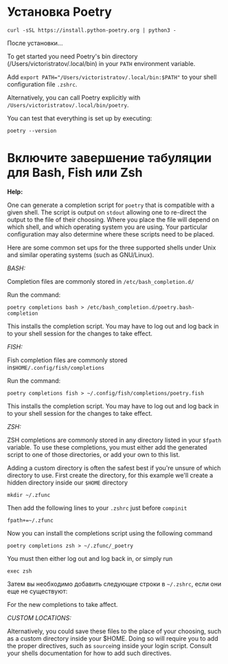 # Установка Poetry
```
curl -sSL https://install.python-poetry.org | python3 -
```

После установки...

To get started you need Poetry's bin directory (/Users/victoristratov/.local/bin) in your `PATH`
environment variable.

Add `export PATH="/Users/victoristratov/.local/bin:$PATH"` to your shell configuration file `.zshrc`.

Alternatively, you can call Poetry explicitly with `/Users/victoristratov/.local/bin/poetry`.

You can test that everything is set up by executing:

`poetry --version`


# Включите завершение табуляции для Bash, Fish или Zsh
**Help:**
  
  One can generate a completion script for `poetry` that is compatible with a given shell. The script is output on `stdout` allowing one to re-direct the output to the file of their choosing. Where you place the file will depend on which shell, and which operating system you are using. Your particular configuration may also determine where these scripts need to be placed.
  
  Here are some common set ups for the three supported shells under Unix and similar operating systems (such as GNU/Linux).
  
  *BASH:*
  
  Completion files are commonly stored in `/etc/bash_completion.d/`
  
  Run the command:
  
  `poetry completions bash > /etc/bash_completion.d/poetry.bash-completion`
  
  This installs the completion script. You may have to log out and log back in to your shell session for the changes to take effect.
  
  *FISH:*
  
  Fish completion files are commonly stored in`$HOME/.config/fish/completions`
  
  Run the command:
  
  `poetry completions fish > ~/.config/fish/completions/poetry.fish`
  
  This installs the completion script. You may have to log out and log back in to your shell session for the changes to take effect.
  
  *ZSH:*
  
  ZSH completions are commonly stored in any directory listed in your `$fpath` variable. To use these completions, you must either add the generated script to one of those directories, or add your own to this list.
  
  Adding a custom directory is often the safest best if you're unsure of which directory to use. First create the directory, for this example we'll create a hidden directory inside our `$HOME` directory
  
  `mkdir ~/.zfunc`
  
  Then add the following lines to your `.zshrc` just before `compinit`
  
  `fpath+=~/.zfunc`
  
  Now you can install the completions script using the following command
  
  `poetry completions zsh > ~/.zfunc/_poetry`
  
  You must then either log out and log back in, or simply run
  
  `exec zsh`

  Затем вы необходимо добавить следующие строки в `~/.zshrc`, если они еще не существуют:
  


  
  For the new completions to take affect.
  
  _CUSTOM LOCATIONS:_
  
  Alternatively, you could save these files to the place of your choosing, such as a custom directory inside your $HOME. Doing so will require you to add the proper directives, such as `source`ing inside your login script. Consult your shells documentation for how to add such directives.